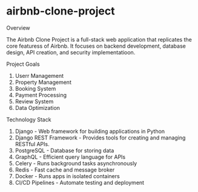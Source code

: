 # airbnb-clone-project
Overview

  The Airbnb Clone Project is a full-stack web application that replicates the core featuress of   Airbnb. It focuses on backend development, database design, API creation, and security
  implementatioon.


Project Goals
  1. Userr Management
  2. Property Management
  3. Booking System
  4. Payment Processing
  5. Review System
  6. Data Optimization


Technology Stack
  1. Django	- Web framework for building applications in Python
  2. Django REST Framework - Provides tools for creating and managing RESTful APIs.
  3. PostgreSQL	- Database for storing data
  4. GraphQL	- Efficient query language for APIs
  5. Celery	- Runs background tasks asynchronously
  6. Redis	- Fast cache and message broker
  7. Docker	- Runs apps in isolated containers
  8. CI/CD Pipelines	- Automate testing and deployment

